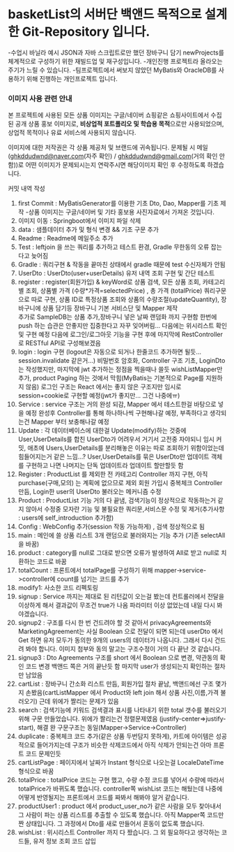 # **basketList의 서버단 백앤드 목적으로 설계한 Git-Repository 입니다.**

-수업시 바닐라 예시 JSON과 자바 스크립트로만 했던 장바구니 담기
newProjects를 체계적으로 구성하기 위한 재빌드업 및 재구성입니다.
-개인진행 프로젝트라 올라오는 주기가 느릴 수 있습니다.
-팀프로젝트에서 써보지 않았던 MyBatis와 OracleDB를 사용하기 위해 진행하는 개인프로젝트 입니다.

### 이미지 사용 관련 안내

본 프로젝트에 사용된 모든 상품 이미지는 구글/네이버 쇼핑같은 쇼핑사이트에서 수집된 공개 상품 홍보 이미지로,
**비상업적 포트폴리오 및 학습용 목적**으로만 사용되었으며,
상업적 목적이나 유료 서비스에 사용되지 않습니다.

이미지에 대한 저작권은 각 상품 제공처 및 브랜드에 귀속됩니다.
문제될 시 메일(ghkddudwnd@naver.com(자주 확인) 
/ ghkddudwnd@gmail.com(거의 확인 안함))로 
어떤 이미지가 문제되시는지 연락주시면 해당이미지 확인 후 수정하도록 하겠습니다.

커밋 내역 작성
1. first Commit : MyBatisGenerator를 이용한 기초 Dto, Dao, Mapper를 기초 제작
-상품 이미지는 구글/네이버 및 기타 홍보용 사진자료에서 가져온 것입니다. 
2. 이미지 이동 : Springboot에서 이미지 파일 삭제 
3. data : 샘플데이터 추가 및 형식 변경 && 기초 구문 추가
4. Readme : Readme에 메일주소 추가
5. Test : leftjoin 을 쓰는 쿼리를 추가하고 테스트 환경, Gradle 무한동의 오류 잡는다고 늦어짐
6. Gradle : 쿼리구현 & 작동을 끝마친 상태에서 gradle 때문에 test 수신자체가 안됨
7. UserDto : UserDto(user+userDetails) 유저 내역 조회 구현 및 간단 테스트
8. register : register(회원가입) & keyWord로 상품 검색, 모든 상품 조회, 카테고리별 조회,
상품별 가격 (수량*가격=selectedPrice) , 총 가격 (totalPrice) 쿼리구문으로 따로 구현,
상품 ID로 특정상품 조회와 상품의 수량조절(updateQuantity), 장바구니에 상품 담기등 장바구니 기본 서비스단 및 Mapper 제작  
추가로 SampleDB는 상품 추가,장바구니 넣은 날짜 랜덤화 까지 구현함
한번에 push 하는 습관은 안좋지만 집중한다고 자꾸 잊어버림... 다음에는 위시리스트 확인 및 구현 예정
다음에 로그인/로그아웃 기능을 구현 후에 마지막에 RestController로 RESTful API로 구성해보겠음
9. login : login 구현 (logout은 자동으로 되거나 한줄코드 추가하면 될듯... session.invalidate 같은거...) 
비밀번호 암호화, Controller 구조 기초, LoginDto는 작성했지만, 마지막에 jwt 추가하는 정점을 찍을때나 쓸듯
wishListMapper만 추가, product Paging 하는 것에서 막힘(MyBatis는 기본적으로 Page를 지원하지 않음)
로그인 구조는 React 에서는 좋지 않은 구조지만 임시로 session+cookie로 구현할 예정(jwt가 좋지만... 그건 나중에ㅠ)
10. Service : service 구조는 거의 완성 되감, Mapper 에서 테스트한걸 바탕으로 넣을 예정 완성후 
Controller를 통해 하나하나씩 구현해나갈 예정, 부족하다고 생각되는건 Mapper 부터 보충해나갈 예정
11. Update : 각 데이터베이스에 대한걸 Update(modify)하는 것중에 User,UserDetails를 합친 UserDto가 어려우서 거기서 고전중
자야되니 임시 커밋, 애초에 Users,UserDetails를 분리해놓은 이유는 따로 조회하기 위함이었는데 힘들어지는거 같은 느낌...?
User,UserDetails를 묶은 UserDto만 업데이트 객체를 구현하고 나면 나머지는 단독 업데이트라 업데이트 할만할듯 함
12. Register : ProductList 를 제외한 전 카테고리 Controller 까지 구현, 아직 purchase(구매,모의) 는 계획에 없으므로 제외
회원 가입시 중복체크 Controller 만듬, Login한 user의 UserDto 불러오는 메커니즘 수정
13. Product : ProductList 기능 거의 다 끝냄, 검색기능이 정상적으로 작동하는거 같지 않아서 수정중
모자란 기능 및 불필요한 쿼리문,서비스문 수정 및 제거(추가사항 : users에 self_introduction 추가함)
14. Config : WebConfig 추가(session 작동 가능하게) , 검색 정상적으로 됨 
15. main : 메인에 쓸 상품 리스트 3개 랜덤으로 불러와지는 기능 추가 (기존 selectAll을 바꿈)
16. product : category를 null로 그대로 받으면 오류가 발생하여 All로 받고 null로 치환하는 코드로 바꿈
17. totalCount : 프론트에서 totalPage를 구성하기 위해 mapper->service->controller에 count를 넘기는 코드를 추가
18. modify1: 사소한 코드 리펙토링
19. signup : Service 까지는 제대로 된 리턴값이 오는걸 봤는데 컨트롤러에서 전달을 이상하게 해서 결과값이 무조건 true가 나옴
파라미터 이상 없었는데 내일 다시 봐야겠습니다. 
20. signup2 : 구조를 다시 한 번 건드려야 할 것 같아서 privacyAgreements와 MarketingAgreement는 사실 Boolean 으로 전달이 되면 되는데 
userDto 에서 Get 하면 유저 모두가 동의한 9개의 users의 데이터가 나옵니다. 그래서 다시 건드려 봐야 합니다. 이미지 첨부와 동의 말고는 구조수정이 
거의 다 끝난 것 같습니다.
21. signup3 : Dto Agreements 구조를 short 에서 Boolean 으로 변경, 약관동의 확인 코드 변경 백앤드 쪽은 거의 끝난듯 함 마지막 user가 생성되는지
확인하는 절차만 남았음
22. cartList : 장바구니 간소화 리스트 만듬, 회원가입 절차 끝남, 백앤드에선 구조 몇가지 손봤음(cartListMapper 에서 Product와 left join 해서
상품 사진,이름,가격 불러오기) 근데 위에가 짤리는 문제가 있음 
23. search : 검색기능에 키워드 검색결과 표시를 나타내기 위한 total 갯수를 불러오기 위해 구문 만들었습니다. 위에가 짤리는건 정렬문제였음
(justify-center=>justify-start), 해결 완 구문구조는 동일(Mapper->Service->Controller)
24. duplicate : 중복체크 코드 추가(같은 상품 두번담지 못하게), 카트에 아이템은 성공적으로 들어가지는데 
구조가 비슷한 삭제코드에서 아직 삭제가 안되는건 아마 프론트 코드 문제인듯
25. cartListPage : 페이지에서 날짜가 Instant 형식으로 나오는걸 LocaleDateTime 형식으로 바꿈
26. totalPrice : totalPrice 코드는 구현 했고, 수량 수정 코드를 넣어서 수량에 따라서 totalPrice가 바뀌도록 했습니다. controller쪽 wishList 코드는 해뒀는데
나중에 어떻게 반영될지는 프론트에서 코드를 짜봐서 해봐야 알거 같습니다.
27. productUser1 : product 에서 product_user_no가 같은 사람을 모두 찾아내서 그 사람이 파는 상품 리스트를 추출할 수 있도록 했습니다.
아직 Mapper쪽 코드만 짠 상태입니다. 그 과정에서 Dto를 새로 만들어서 혼동이 없도록 했습니다. 
28. wishList : 위시리스트 Controller 까지 다 짰습니다. 그 외 필요하다고 생각하는 코드들, 유저 정보 조회 코드 삽입 